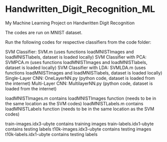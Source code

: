 # Handwritten_Digit_Recognition_ML
My Machine Learning Project on Handwritten Digit Recognition

The codes are run on MNIST dataset.

Run the following codes for respective classifiers from the code folder:

SVM Classifier: SVM.m (uses functions loadMNISTImages and loadMNISTlabels, dataset is loaded locally)
SVM Classifier with PCA: SVMPCA.m (uses functions loadMNISTImages and loadMNISTlabels, dataset is loaded locally)
SVM Classifier with LDA: SVMLDA.m (uses functions loadMNISTImages and loadMNISTlabels, dataset is loaded locally)
Single-Layer CNN: OneLayerNN.py (python code, dataset is loaded from the internet)
Multi-Layer CNN: MultilayerNN.py (python code, dataset is loaded from the internet)


loadMNISTImages.m contains loadMNISTImages function (needs to be in the same location as the SVM codes)
loadMNISTLabels.m contains loadMNISTLabels function (needs to be in the same location as the SVM codes)

train-images.idx3-ubyte contains training images
train-labels.idx1-ubyte contains testing labels
t10k-images.idx3-ubyte contains testing images
t10k-labels.idx1-ubyte contains testing labels
